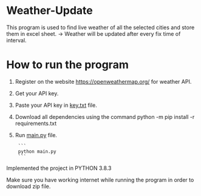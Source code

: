 # Weather-Update

This program is used to find live weather of all the selected cities and store them in excel sheet.
-> Weather will be updated after every fix time of interval.


# How to run the program

1) Register on the website https://openweathermap.org/ for weather API.
2) Get your API key.
3) Paste your API key in [key.txt](key.txt) file.
4) Download all dependencies using the command
        python -m pip install -r requirements.txt
5) Run [main.py](https://github.com/TushitAgarwal/Weather-Update/blob/master/main.py) file.

        ```
        python main.py
        ```
        
        
Implemented the project in PYTHON 3.8.3

Make sure you have working internet while running the program in order to download zip file.


  
